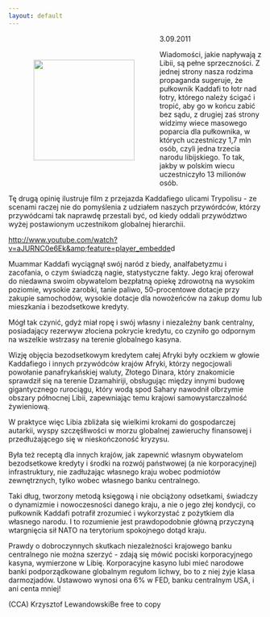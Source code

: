 ```yaml
---
layout: default
---
```

<img src="{{site.baseurl}}\articles\pictures\465.Libia.jpg" align="left" hspace="50" vspace="50" width="200"><!--81--><p>
3.09.2011</p><p>Wiadomości, jakie napływają z Libii, są pełne sprzeczności. Z jednej strony nasza rodzima propaganda sugeruje, że pułkownik Kaddafi to łotr nad łotry, którego należy ścigać i tropić, aby go w końcu zabić bez sądu, z drugiej zaś strony widzimy wiece masowego poparcia dla pułkownika, w których uczestniczy 1,7 mln osób, czyli jedna trzecia narodu libijskiego. To tak, jakby w polskim wiecu uczestniczyło 13 milionów osób. </p><p>Tę drugą opinię ilustruje film z przejazda Kaddafiego ulicami Trypolisu - ze scenami raczej nie do pomyślenia z udziałem naszych przywórdców, którzy przywódcami tak naprawdę przestali być, od kiedy oddali przywództwo wyżej postawionym uczestnikom globalnej hierarchii.</p><p><a href="http://www.youtube.com/watch?v=aJURNC0e6Ek&amp;feature=player_embedded" title="Przejazd Kaddafiego ulicami Trypolisu" target="">http://www.youtube.com/watch?v=aJURNC0e6Ek&amp;feature=player_embedde</a>d</p><p></p><p>Muammar Kaddafi wyciągnął swój naród z biedy, analfabetyzmu i zacofania, o czym świadczą nagie, statystyczne fakty. Jego kraj oferował do niedawna swoim obywatelom bezpłatną opiekę zdrowotną na wysokim poziomie, wysokie zarobki, tanie paliwo, 50-procentowe dotacje przy zakupie samochodów, wysokie dotacje dla nowożeńców na zakup domu lub mieszkania i bezodsetkowe kredyty.</p><p>Mógł tak czynić, gdyż miał ropę i swój własny i niezależny bank centralny, posiadający rezerwyw złociena pokrycie kredytu, co czyniło go odpornym na wszelkie wstrzasy na terenie globalnego kasyna.</p><p>Wizję objęcia bezodsetkowym kredytem całej Afryki były oczkiem w głowie Kaddafiego i innych przywódców krajów Afryki, którzy negocjowali powołanie panafrykańskiej waluty, Złotego Dinara, który znakomicie sprawdził się na terenie Dzamahiriji, obsługując między innymi budowę gigantycznego rurociągu, który wodą spod Sahary nawodnił olbrzymie obszary północnej Libii, zapewniając temu krajowi samowystarczalność żywieniową.</p><p>W praktyce więc Libia zbliżała się wielkimi krokami do gospodarczej autarkii, wyspy szczęśłiwości w morzu globalnej zawieruchy finansowej i przedłużającego się w nieskończoność kryzysu.</p><p>Była też receptą dla innych krajów, jak zapewnić własnym obywatelom bezodsetkowe kredyty i środki na rozwój państwowej (a nie korporacyjnej) infrastruktury, nie zadłużając własnego kraju wobec podmiotów zewnętrznych, tylko wobec własnego banku centralnego.</p><p>Taki dług, tworzony metodą księgową i nie obciążony odsetkami, świadczy o dynamizmie i nowoczesności danego kraju, a nie o jego złej kondycji, co pułkownik Kaddafi potrafił zrozumieć i wykorzystać z pożytkiem dla własnego narodu. I to rozumienie jest prawdopodobnie główną przyczyną wtargnięcia sił NATO na terytorium spokojnego dotąd kraju.</p><p>Prawdy o dobroczynnych skutkach niezależności krajowego banku centralnego nie można szerzyć - zdają się mówić pociski korporacyjnego kasyna, wymierzone w Libię. Korporacyjne kasyno lubi mieć narodowe banki podporządkowane globalnym regułom lichwy, bo to z niej żyje klasa darmozjadów. Ustawowo wynosi ona 6% w FED, banku centralnym USA, i ani centa mniej!</p><p>(CCA) Krzysztof LewandowskiBe free to copy</p>